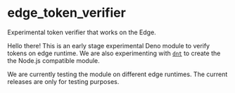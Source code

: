 # edge_token_verifier

Experimental token verifier that works on the Edge.

Hello there! This is an early stage experimental Deno module to verify tokens on
edge runtime. We are also experimenting with
[`dnt`](https://github.com/denoland/dnt) to create the the Node.js compatible
module.

We are currently testing the module on different edge runtimes. The current
releases are only for testing purposes.
